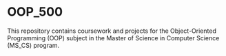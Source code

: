 # OOP_500
This repository contains coursework and projects for the Object-Oriented Programming (OOP) subject in the Master of Science in Computer Science (MS_CS) program.

